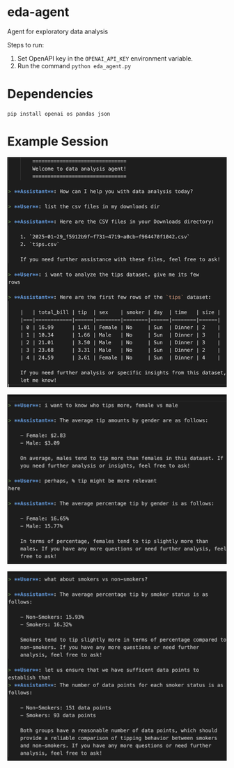 # eda-agent
Agent for exploratory data analysis

Steps to run:
1. Set OpenAPI key in the `OPENAI_API_KEY` environment variable.
2. Run the command `python eda_agent.py`

# Dependencies
`pip install openai os pandas json`

# Example Session

![example session](docs/img/eda-agent-1.png)

![example session](docs/img/eda-agent-2.png)

![example session](docs/img/eda-agent-3.png)
